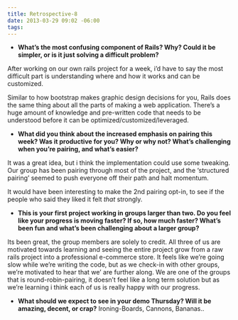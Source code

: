```yaml
---
title: Retrospective-8
date: 2013-03-29 09:02 -06:00
tags:
---
```


- __What’s the most confusing component of Rails? Why? Could it be simpler, or is it just solving a difficult problem?__

After working on our own rails project for a week, i’d have to say the most difficult part is understanding where and how it works and can be customized. 

Similar to how bootstrap makes graphic design decisions for you, Rails does the same thing about all the parts of making a web application. There’s a huge amount of knowledge and pre-written code that needs to be understood before it can be optimized/customized/leveraged. 

- __What did you think about the increased emphasis on pairing this week? Was it productive for you? Why or why not? What’s challenging when you’re pairing, and what’s easier?__

It was a great idea, but i think the implementation could use some tweaking. Our group has been pairing through most of the project, and the ‘structured pairing’ seemed to push everyone off their path and halt momentum. 

It would have been interesting to make the 2nd pairing opt-in, to see if the people who said they liked it felt _that_ strongly. 
 
- __This is your first project working in groups larger than two. Do you feel like your progress is moving faster? If so, how much faster? What’s been fun and what’s been challenging about a larger group?__

Its been great, the group members are solely to credit. All three of us are motivated towards learning and seeing the entire project grow from a raw rails project into a professional e-commerce store. 
It feels like we’re going slow while we’re writing the code, but as we check-in with other groups, we’re motivated to hear that we’ are further along. We are one of the groups that is round-robin-pairing, it doesn’t feel like a long term solution but as we’re learning i think each of us is really happy with our progress. 

- __What should we expect to see in your demo Thursday? Will it be amazing, decent, or crap?__
Ironing-Boards, Cannons, Bananas..
